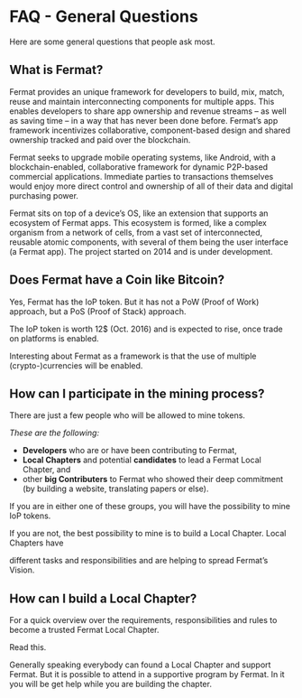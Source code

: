 # FAQ - General Questions

Here are some general questions that people ask most.

## What is Fermat?

Fermat provides an unique framework for developers to build, mix, match, reuse and maintain interconnecting components for multiple apps. This enables developers to share app ownership and revenue streams – as well as saving time – in a way that has never been done before. Fermat’s app framework incentivizes collaborative, component-based design and shared ownership tracked and paid over the blockchain.

Fermat seeks to upgrade mobile operating systems, like Android, with a blockchain-enabled, collaborative framework for dynamic P2P-based commercial applications. Immediate parties to transactions themselves would enjoy more direct control and ownership of all of their data and digital purchasing power.

Fermat sits on top of a device’s OS, like an extension that supports an ecosystem of Fermat apps. This ecosystem is formed, like a complex organism from a network of cells, from a vast set of interconnected, reusable atomic components, with several of them being the user interface \(a Fermat app\). The project started on 2014 and is under development.

## Does Fermat have a Coin like Bitcoin?

Yes, Fermat has the IoP token. But it has not a PoW \(Proof of Work\) approach, but a PoS \(Proof of Stack\) approach.

The IoP token is worth 12$ \(Oct. 2016\) and is expected to rise, once trade on platforms is enabled.

Interesting about Fermat as a framework is that the use of multiple \(crypto-\)currencies will be enabled.

## How can I participate in the mining process?

There are just a few people who will be allowed to mine tokens.

_These are the following:_

* **Developers** who are or have been contributing to Fermat,
* **Local Chapters** and potential **candidates** to lead a Fermat Local Chapter, and
* other **big Contributers** to Fermat who showed their deep commitment \(by building a website, translating papers or else\).

If you are in either one of these groups, you will have the possibility to mine IoP tokens.

If you are not, the best possibility to mine is to build a Local Chapter. Local Chapters have

different tasks and responsibilities and are helping to spread Fermat’s Vision.

## How can I build a Local Chapter?

For a quick overview over the requirements, responsibilities and rules to become a trusted Fermat Local Chapter.

Read this.

Generally speaking everybody can found a Local Chapter and support Fermat. But it is possible to attend in a supportive program by Fermat. In it you will be get help while you are building the chapter.



